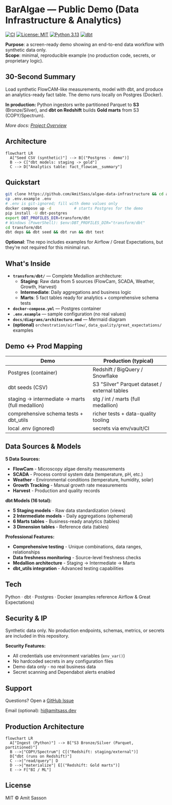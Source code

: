# BarAlgae — Public Demo (Data Infrastructure & Analytics)

[![CI](https://github.com/AmitSass/algae-data-infrastructure/actions/workflows/ci.yml/badge.svg)](https://github.com/AmitSass/algae-data-infrastructure/actions)
[![License: MIT](https://img.shields.io/badge/License-MIT-yellow.svg)](https://opensource.org/licenses/MIT)
[![Python 3.13](https://img.shields.io/badge/python-3.13-blue.svg)](https://www.python.org/downloads/release/python-3130/)
[![dbt](https://img.shields.io/badge/dbt-1.7.19-red.svg)](https://www.getdbt.com/)

**Purpose**: a screen-ready demo showing an end-to-end data workflow with synthetic data only.  
**Scope**: minimal, reproducible example (no production code, secrets, or proprietary logic).

## 30-Second Summary

Load synthetic FlowCAM-like measurements, model with dbt, and produce an analytics-ready fact table. The demo runs locally on Postgres (Docker).

**In production:** Python ingestors write partitioned Parquet to **S3** (Bronze/Silver), and **dbt on Redshift** builds **Gold marts** from S3 (COPY/Spectrum).

*More docs: [Project Overview](docs/OVERVIEW.md)*

## Architecture

```mermaid
flowchart LR
  A["Seed CSV (synthetic)"] --> B[("Postgres - demo")]
  B --> C["dbt models: staging -> gold"]
  C --> D["Analytics table: fact_flowcam__summary"]
```

## Quickstart

```bash
git clone https://github.com/AmitSass/algae-data-infrastructure && cd algae-data-infrastructure
cp .env.example .env
# .env is git-ignored; fill with demo values only
docker compose up -d          # starts Postgres for the demo
pip install -U dbt-postgres
export DBT_PROFILES_DIR=transform/dbt
# Windows (PowerShell): $env:DBT_PROFILES_DIR="transform/dbt"
cd transform/dbt
dbt deps && dbt seed && dbt run && dbt test
```

**Optional**: The repo includes examples for Airflow / Great Expectations, but they're not required for this minimal run.

## What's Inside

- **`transform/dbt/`** — Complete Medallion architecture:
  - **Staging**: Raw data from 5 sources (FlowCam, SCADA, Weather, Growth, Harvest)
  - **Intermediate**: Daily aggregations and business logic
  - **Marts**: 5 fact tables ready for analytics + comprehensive schema tests
- **`docker-compose.yml`** — Postgres container
- **`.env.example`** — sample configuration (no real values)
- **`docs/diagrams/architecture.mmd`** — Mermaid diagram
- **(optional)** `orchestration/airflow/`, `data_quality/great_expectations/` examples

## Demo ↔ Prod Mapping

| Demo | Production (typical) |
|------|---------------------|
| Postgres (container) | Redshift / BigQuery / Snowflake |
| dbt seeds (CSV) | S3 "Silver" Parquet dataset / external tables |
| staging → intermediate → marts (full medallion) | stg / int / marts (full medallion) |
| comprehensive schema tests + dbt_utils | richer tests + data-quality tooling |
| local .env (ignored) | secrets via env/vault/CI |

## Data Sources & Models

**5 Data Sources:**
- **FlowCam** - Microscopy algae density measurements
- **SCADA** - Process control system data (temperature, pH, etc.)
- **Weather** - Environmental conditions (temperature, humidity, solar)
- **Growth Tracking** - Manual growth rate measurements
- **Harvest** - Production and quality records

**dbt Models (16 total):**
- **5 Staging models** - Raw data standardization (views)
- **2 Intermediate models** - Daily aggregations (ephemeral)
- **6 Marts tables** - Business-ready analytics (tables)
- **3 Dimension tables** - Reference data (tables)

**Professional Features:**
- **Comprehensive testing** - Unique combinations, data ranges, relationships
- **Data freshness monitoring** - Source-level freshness checks
- **Medallion architecture** - Staging → Intermediate → Marts
- **dbt_utils integration** - Advanced testing capabilities

## Tech

Python · dbt · Postgres · Docker (examples reference Airflow & Great Expectations)

## Security & IP

Synthetic data only. No production endpoints, schemas, metrics, or secrets are included in this repository.

**Security Features:**
- All credentials use environment variables (`env_var()`)
- No hardcoded secrets in any configuration files
- Demo data only - no real business data
- Secret scanning and Dependabot alerts enabled

## Support

Questions? Open a [GitHub Issue](https://github.com/AmitSass/algae-data-infrastructure/issues)

Email (optional): hi@amitsass.dev

## Production Architecture

```mermaid
flowchart LR
  A["Ingest (Python)"] --> B["S3 Bronze/Silver (Parquet, partitioned)"]
  B -->|"COPY/Spectrum"| C[("Redshift: staging/external")]
  D["dbt (runs on Redshift)"]
  C -->|"read/query"| D
  D -->|"materialize"| E[("Redshift: Gold marts")]
  E --> F["BI / ML"]
```

## License

MIT © Amit Sasson
